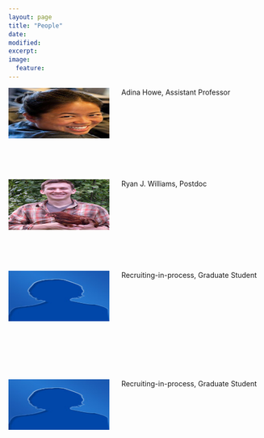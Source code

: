 ```yaml
---
layout: page
title: "People"
date: 
modified:
excerpt:
image:
  feature:
---
```


<img src="howe.jpg" width="200" height="100" align="left">&nbsp;&nbsp;&nbsp;&nbsp;&nbsp;&nbsp;Adina Howe, Assistant Professor

<BR><BR> 
<BR><BR> 
<BR><BR> 
<BR><BR> 

<img src="ryan.jpg" width="200" height="100" align="left">&nbsp;&nbsp;&nbsp;&nbsp;&nbsp;&nbsp;Ryan J. Williams, Postdoc

<BR><BR>
<BR><BR> 
<BR><BR> 
<BR><BR> 

<img src="bio.jpg" width="200" height="100" align="left">&nbsp;&nbsp;&nbsp;&nbsp;&nbsp;&nbsp;Recruiting-in-process, Graduate Student

<BR><BR>
<BR><BR>
<BR><BR>
<BR><BR>
<BR><BR>

<img src="bio.jpg" width="200" height="100" align="left">&nbsp;&nbsp;&nbsp;&nbsp;&nbsp;&nbsp;Recruiting-in-process, Graduate Student





